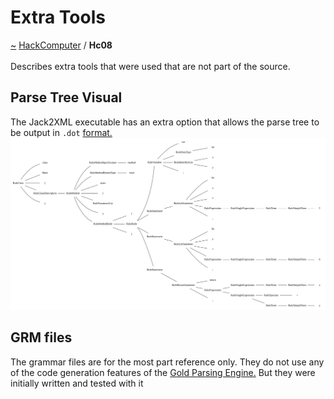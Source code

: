 <a id="extra-tools"></a>
<h1>Extra Tools</h1>
<a id="a01596"></a>
<a href="https://github.com/CharlesCarley/HackComputer#~">~</a>
<a href="index.md#index">HackComputer</a>
<span class="inline-text">/</span>
<span class="bold-text"><b>Hc08</b></span>
<br/>
<br/>
<span class="inline-text">Describes extra tools that were used that are not part of the source.</span>
<a id="parse-tree-visual"></a>
<h2>Parse Tree Visual</h2>
<span class="inline-text">The Jack2XML executable has an extra option that allows the parse tree to be output in </span>
<code class="typewriter">.dot</code>
<a href="https://graphviz.org/#format.">format.</a>
<img src="../images/Test10.svg"/><a id="grm-files"></a>
<h2>GRM files</h2>
<span class="inline-text">The grammar files are for the most part reference only. They do not use any of the code generation features of the </span>
<a href="http://www.goldparser.org/#gold-parsing-engine.">Gold Parsing Engine.</a>
<span class="inline-text"> But they were initially written and tested with it </span>
</div>
</div>
</body>
</html>
